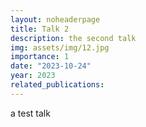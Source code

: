 ```yaml
---
layout: noheaderpage
title: Talk 2
description: the second talk
img: assets/img/12.jpg
importance: 1
date: "2023-10-24"
year: 2023
related_publications: 
---
```


a test talk
